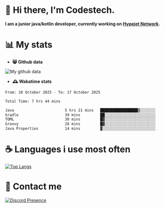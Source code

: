 # 👋 Hi there, I'm Codestech.
**I am a junior java/kotlin developer, currently working on [Hypejet Network](https://github.com/Hypejet).**

# 📊 My stats
- **😸 Github data**

![My github data](https://github-readme-stats.vercel.app/api?username=Codestech1&count_private=true&include_all_commits=true&theme=codeSTACKr)

- **🕰️ Wakatime stats**
<!--START_SECTION:waka-->

```txt
From: 10 October 2025 - To: 17 October 2025

Total Time: 7 hrs 44 mins

Java                       5 hrs 21 mins   █████████████████▒░░░░░░░   69.27 %
Gradle                     39 mins         ██░░░░░░░░░░░░░░░░░░░░░░░   08.48 %
TOML                       30 mins         █▓░░░░░░░░░░░░░░░░░░░░░░░   06.64 %
Groovy                     28 mins         █▓░░░░░░░░░░░░░░░░░░░░░░░   06.23 %
Java Properties            14 mins         ▓░░░░░░░░░░░░░░░░░░░░░░░░   03.08 %
```

<!--END_SECTION:waka-->

# ☕ Languages i use most often
[![Top Langs](https://github-readme-stats.vercel.app/api/top-langs/?username=Codestech1&layout=compact&langs_count=8&exclude_repo=window5000.github.io&theme=codeSTACKr)](https://github.com/anuraghazra/github-readme-stats)

# 💬 Contact me
[![Discord Presence](https://lanyard.cnrad.dev/api/650718742157852740)](https://discord.com/users/650718742157852740)
</br>
